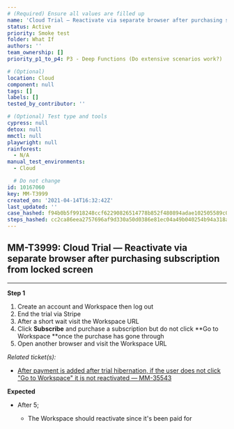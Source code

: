 ```yaml
---
# (Required) Ensure all values are filled up
name: 'Cloud Trial — Reactivate via separate browser after purchasing subscription from locked screen'
status: Active
priority: Smoke test
folder: What If
authors: ''
team_ownership: []
priority_p1_to_p4: P3 - Deep Functions (Do extensive scenarios work?)

# (Optional)
location: Cloud
component: null
tags: []
labels: []
tested_by_contributor: ''

# (Optional) Test type and tools
cypress: null
detox: null
mmctl: null
playwright: null
rainforest:
  - N/A
manual_test_environments:
  - Cloud

  # Do not change
id: 10167060
key: MM-T3999
created_on: '2021-04-14T16:32:42Z'
last_updated: ''
case_hashed: f94b0b5f9918248ccf62290826514778b852f480894adae102505589c0d1776a83cc458b2c179227665ffdbc2ced2b3c
steps_hashed: cc2ca86eea2757696af9d330a50d0386e81ec04a49b040254b94a318afc910c4a4785c1f97c06c99c13e5cb691721e4a
---
```


<!-- (Auto-generated) Based on frontmatter's "key" and "name" -->

## MM-T3999: Cloud Trial — Reactivate via separate browser after purchasing subscription from locked screen

---

**Step 1**

1. Create an account and Workspace then log out
2. End the trial via Stripe
3. After a short wait visit the Workspace URL
4. Click **Subscribe** and purchase a subscription but do not click \*\*Go to Workspace \*\*once the purchase has gone through
5. Open another browser and visit the Workspace URL

_Related ticket(s):_

- [After payment is added after trial hibernation, if the user does not click "Go to Workspace" it is not reactivated — MM-35543](https://mattermost.atlassian.net/browse/MM-35543)

**Expected**

- After 5;

  - The Workspace should reactivate since it's been paid for

